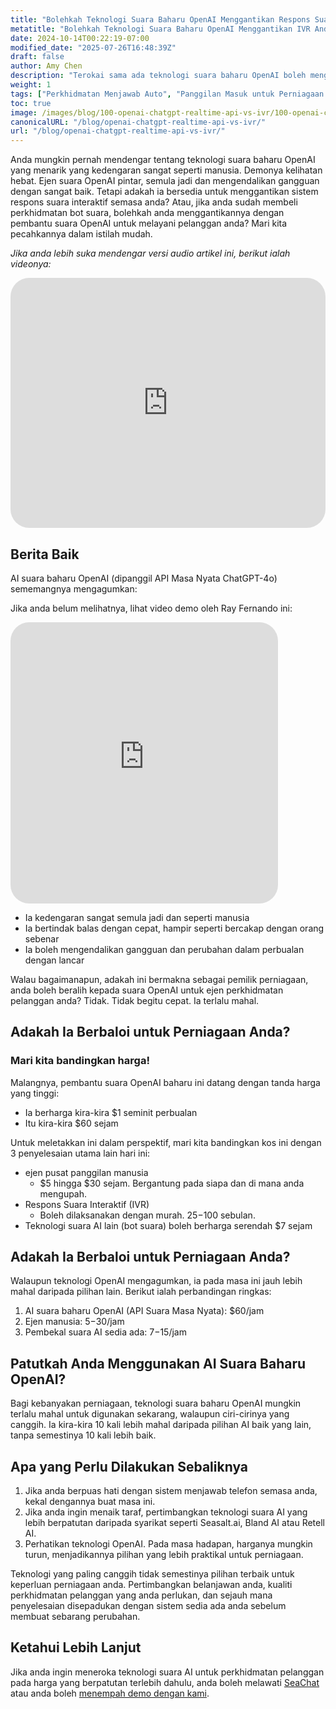 ```yaml
---
title: "Bolehkah Teknologi Suara Baharu OpenAI Menggantikan Respons Suara Interaktif (IVR) Anda?"
metatitle: "Bolehkah Teknologi Suara Baharu OpenAI Menggantikan IVR Anda?"
date: 2024-10-14T00:22:19-07:00
modified_date: "2025-07-26T16:48:39Z"
draft: false
author: Amy Chen
description: "Terokai sama ada teknologi suara baharu OpenAI boleh menggantikan sistem respons suara interaktif semasa anda."
weight: 1
tags: ["Perkhidmatan Menjawab Auto", "Panggilan Masuk untuk Perniagaan Kecil", "SeaChat", "AI Suara"]
toc: true
image: /images/blog/100-openai-chatgpt-realtime-api-vs-ivr/100-openai-chatgpt-realtime-api-vs-ivr.png
canonicalURL: "/blog/openai-chatgpt-realtime-api-vs-ivr/"
url: "/blog/openai-chatgpt-realtime-api-vs-ivr/"
---
```


Anda mungkin pernah mendengar tentang teknologi suara baharu OpenAI yang menarik yang kedengaran sangat seperti manusia. Demonya kelihatan hebat. Ejen suara OpenAI pintar, semula jadi dan mengendalikan gangguan dengan sangat baik. Tetapi adakah ia bersedia untuk menggantikan sistem respons suara interaktif semasa anda? Atau, jika anda sudah membeli perkhidmatan bot suara, bolehkah anda menggantikannya dengan pembantu suara OpenAI untuk melayani pelanggan anda? Mari kita pecahkannya dalam istilah mudah.

*Jika anda lebih suka mendengar versi audio artikel ini, berikut ialah videonya:*

<iframe width="100%" height="400" src="https://www.youtube.com/embed/?v=DgX6F711ceA&list=PL8K7_LTqly46agqJW2quG5Vsylt5os1Al" title="YouTube video player" frameborder="0" allow="accelerometer; autoplay; clipboard-write; encrypted-media; gyroscope; picture-in-picture" allowfullscreen style="border-radius: 30px;"></iframe>

## Berita Baik

AI suara baharu OpenAI (dipanggil API Masa Nyata ChatGPT-4o) sememangnya mengagumkan:

Jika anda belum melihatnya, lihat video demo oleh Ray Fernando ini:

<iframe width="85%" height="450px" src="https://www.youtube.com/embed/M8-bsaaLLyg" title="Live: OpenAI 2024 Realtime Voice API Demo - Dev Day Exclusive" frameborder="0" allow="accelerometer; autoplay; clipboard-write; encrypted-media; gyroscope; picture-in-picture" allowfullscreen style="border-radius: 30px;"></iframe>

- Ia kedengaran sangat semula jadi dan seperti manusia
- Ia bertindak balas dengan cepat, hampir seperti bercakap dengan orang sebenar
- Ia boleh mengendalikan gangguan dan perubahan dalam perbualan dengan lancar

Walau bagaimanapun, adakah ini bermakna sebagai pemilik perniagaan, anda boleh beralih kepada suara OpenAI untuk ejen perkhidmatan pelanggan anda? Tidak. Tidak begitu cepat. Ia terlalu mahal.

## Adakah Ia Berbaloi untuk Perniagaan Anda?
### Mari kita bandingkan harga!

Malangnya, pembantu suara OpenAI baharu ini datang dengan tanda harga yang tinggi:

- Ia berharga kira-kira $1 seminit perbualan
- Itu kira-kira $60 sejam

Untuk meletakkan ini dalam perspektif, mari kita bandingkan kos ini dengan 3 penyelesaian utama lain hari ini:

- ejen pusat panggilan manusia
  - $5 hingga $30 sejam. Bergantung pada siapa dan di mana anda mengupah.
- Respons Suara Interaktif (IVR)
  - Boleh dilaksanakan dengan murah. $25-$100 sebulan.
- Teknologi suara AI lain (bot suara) boleh berharga serendah $7 sejam

## Adakah Ia Berbaloi untuk Perniagaan Anda?

Walaupun teknologi OpenAI mengagumkan, ia pada masa ini jauh lebih mahal daripada pilihan lain. Berikut ialah perbandingan ringkas:

1. AI suara baharu OpenAI (API Suara Masa Nyata): $60/jam
2. Ejen manusia: $5-$30/jam
3. Pembekal suara AI sedia ada: $7-$15/jam

## Patutkah Anda Menggunakan AI Suara Baharu OpenAI?

Bagi kebanyakan perniagaan, teknologi suara baharu OpenAI mungkin terlalu mahal untuk digunakan sekarang, walaupun ciri-cirinya yang canggih. Ia kira-kira 10 kali lebih mahal daripada pilihan AI baik yang lain, tanpa semestinya 10 kali lebih baik.

## Apa yang Perlu Dilakukan Sebaliknya

1. Jika anda berpuas hati dengan sistem menjawab telefon semasa anda, kekal dengannya buat masa ini.
2. Jika anda ingin menaik taraf, pertimbangkan teknologi suara AI yang lebih berpatutan daripada syarikat seperti Seasalt.ai, Bland AI atau Retell AI.
3. Perhatikan teknologi OpenAI. Pada masa hadapan, harganya mungkin turun, menjadikannya pilihan yang lebih praktikal untuk perniagaan.

Teknologi yang paling canggih tidak semestinya pilihan terbaik untuk keperluan perniagaan anda. Pertimbangkan belanjawan anda, kualiti perkhidmatan pelanggan yang anda perlukan, dan sejauh mana penyelesaian disepadukan dengan sistem sedia ada anda sebelum membuat sebarang perubahan.

## Ketahui Lebih Lanjut
Jika anda ingin meneroka teknologi suara AI untuk perkhidmatan pelanggan pada harga yang berpatutan terlebih dahulu, anda boleh melawati [SeaChat](https://chat.seasalt.ai/?utm_source=blog/) atau anda boleh [menempah demo dengan kami](https://meetings.hubspot.com/seasalt-ai/seasalt-meeting).
